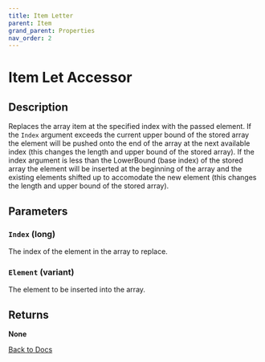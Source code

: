```yaml
---
title: Item Letter
parent: Item
grand_parent: Properties
nav_order: 2
---
```


# Item Let Accessor

## Description
Replaces the array item at the specified index with the passed element. If the `Index` argument exceeds the current upper bound of the stored array the element will be pushed onto the end of the array at the next available index (this changes the length and upper bound of the stored array). If the index argument is less than the LowerBound (base index) of the stored array the element will be inserted at the beginning of the array and the existing elements shifted up to accomodate the new element (this changes the length and upper bound of the stored array).

## Parameters
### `Index` (long) 
The index of the element in the array to replace.
### `Element` (variant) 
The element to be inserted into the array.

## Returns
**None**

[Back to Docs](https://senipah.github.io/VBA-Better-Array/)